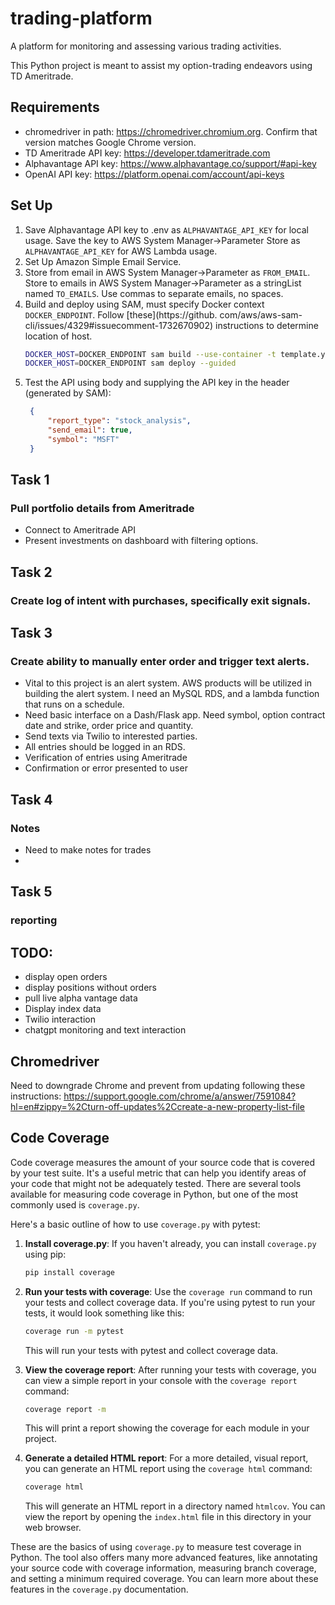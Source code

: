 # trading-platform
A platform for monitoring and assessing various trading activities.

This Python project is meant to assist my option-trading endeavors using TD Ameritrade.


## Requirements
* chromedriver in path: https://chromedriver.chromium.org. Confirm that version matches Google Chrome version.
* TD Ameritrade API key: https://developer.tdameritrade.com
* Alphavantage API key: https://www.alphavantage.co/support/#api-key
* OpenAI API key: https://platform.openai.com/account/api-keys

## Set Up
1. Save Alphavantage API key to .env as `ALPHAVANTAGE_API_KEY` for local usage. Save the key to AWS System 
   Manager->Parameter Store as `ALPHAVANTAGE_API_KEY` for AWS Lambda usage.
2. Set Up Amazon Simple Email Service. 
3. Store from email in AWS System 
   Manager->Parameter as `FROM_EMAIL`. Store to emails in AWS System 
   Manager->Parameter as a stringList named `TO_EMAILS`. Use commas to separate emails, no spaces.
4. Build and deploy using SAM, must specify Docker context `DOCKER_ENDPOINT`. Follow [these](https://github.
   com/aws/aws-sam-cli/issues/4329#issuecomment-1732670902) instructions to determine location of host.
    ```bash
    DOCKER_HOST=DOCKER_ENDPOINT sam build --use-container -t template.yaml
    DOCKER_HOST=DOCKER_ENDPOINT sam deploy --guided

    ```
5. Test the API using body and supplying the API key in the header (generated by SAM):
   ```json
    {
        "report_type": "stock_analysis",
        "send_email": true,
        "symbol": "MSFT"
    }
    ```
   

## Task 1
### Pull portfolio details from Ameritrade
* Connect to Ameritrade API
* Present investments on dashboard with filtering options.

## Task 2
### Create log of intent with purchases, specifically exit signals.

## Task 3
### Create ability to manually enter order and trigger text alerts.
* Vital to this project is an alert system. AWS products will be utilized in building the alert system. I need an 
MySQL RDS, and a lambda function that runs on a schedule.
* Need basic interface on a Dash/Flask app. Need symbol, option contract date and strike, order price and quantity.
* Send texts via Twilio to interested parties.
* All entries should be logged in an RDS.
* Verification of entries using Ameritrade
* Confirmation or error presented to user

## Task 4
### Notes
* Need to make notes for trades
* 

## Task 5
### reporting



## TODO:
* display open orders
* display positions without orders
* pull live alpha vantage data
* Display index data
* Twilio interaction
* chatgpt monitoring and text interaction

## Chromedriver 
Need to downgrade Chrome and prevent from updating following these instructions: https://support.google.com/chrome/a/answer/7591084?hl=en#zippy=%2Cturn-off-updates%2Ccreate-a-new-property-list-file


## Code Coverage

Code coverage measures the amount of your source code that is covered by your test suite. It's a useful metric that can help you identify areas of your code that might not be adequately tested. There are several tools available for measuring code coverage in Python, but one of the most commonly used is `coverage.py`.

Here's a basic outline of how to use `coverage.py` with pytest:

1. **Install coverage.py**: If you haven't already, you can install `coverage.py` using pip:

   ```bash
   pip install coverage
   ```
   
2. **Run your tests with coverage**: Use the `coverage run` command to run your tests and collect coverage data. If you're using pytest to run your tests, it would look something like this:

   ```bash
   coverage run -m pytest
   ```
   
   This will run your tests with pytest and collect coverage data.

3. **View the coverage report**: After running your tests with coverage, you can view a simple report in your console with the `coverage report` command:

   ```bash
   coverage report -m
   ```
   
   This will print a report showing the coverage for each module in your project.

4. **Generate a detailed HTML report**: For a more detailed, visual report, you can generate an HTML report using the `coverage html` command:

   ```bash
   coverage html
   ```
   
   This will generate an HTML report in a directory named `htmlcov`. You can view the report by opening the `index.html` file in this directory in your web browser.

These are the basics of using `coverage.py` to measure test coverage in Python. The tool also offers many more advanced features, like annotating your source code with coverage information, measuring branch coverage, and setting a minimum required coverage. You can learn more about these features in the `coverage.py` documentation.